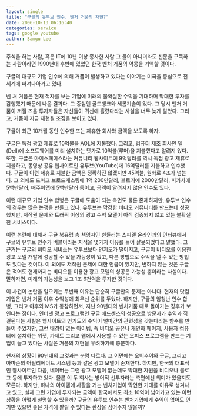 ```yaml
---
layout: single
title: "구글의 유투브 인수, 벤처 거품의 재현?"
date: 2006-10-13 06:16:40
categories: service
tags: google youtube
author: Samgu Lee
---
```


주식을 하는 사람, 혹은 IT에 10년 이상 종사한 사람 그 둘이 아니더라도 신문을 구독하는 사람이라면 1990년대 후반에 있었던 한국 벤처 거품의 악몽을 기억할 것이다.

구글의 대규모 기업 인수에 의해 거품이 발생하고 있다는 이야기는 미국을 중심으로 전세계에 퍼져나아가고 있다.

벤 처 거품은 현재 적자를 보는 기업에 미래의 불확실한 수익을 기대하며 막대한 투자를 감행했기 때문에 나온 결과다. 그 중심엔 골드뱅크와 세롬기술이 있다. 그 당시 벤처 거품이 꺼질 즈음 투자자들은 자신들이 귀신에 홀렸다라는 사실을 너무 늦게 알았다. 그리고, 거품이 지금 재현될 조짐을 보이고 있다.

구글이 최근 10개월 동안 인수한 또는 제휴한 회사와 금액을 보도록 하자.

구글은 독점 광고 제휴로 10억불을 AOL에 지불했다. 그리고, 컴퓨터 제조 회사인 델(Dell)에 소프트웨어를 미리 설치하는 댓가로 10억불(루머)을 지불했다고 알려져 있다. 또한, 구글은 마이스페이스라는 커뮤니티 웹사이트에 9억달러를 역시 독점 광고 제휴로 지불하고, 동영상 공유 웹사이트인 유투브(YouTube)에 16억달러를 지불하고 인수했다. 구글이 이런 제휴로 지불한 금액은 정확하진 않겠지만 45억불, 원화로 4조가 넘는다. 그 외에도 드마크 브로드캐스팅에 1억 200만달러, 블로거에 2000만달러, 피카사에 5백만달러, 매주어맵에 5백만달러 등이고, 금액이 알려지지 않은 인수도 있다.

이런 대규모 기업 인수 합병은 구글에 도움이 되는 측면도 물론 존재하지만, 유투브 인수의 경우는 많은 논쟁을 만들고 있다. 유투브는 막강한 비디오 커뮤니티를 만드는데 성공했지만, 저작권 문제와 트래픽 이상의 광고 수익 모델이 아직 검증되지 않고 있는 불확실한 서비스이다.

이런 논란에 대해서 구글 북유럽 총 책임자인 쉰들러는 스피겔 온라인과의 인터뷰에서 구글의 유투브 인수가 버블이라는 지적을 몇가지 이유를 들어 잘못되었다고 말했다. 그 근거는 구글의 비디오 서비스는 유투브보다 인지도가 떨어지고, 구글이 비디오를 이용한 광고 모델 개발에 성공할 수 있을 가능성이 있고, 다른 방법으로 수익을 낼 수 있는 방법도 있다는 것이다. 이 외에도 저작권 문제에 대한 언급이 있지만, 변하지 않는 것은 구글은 적어도 현재까지는 비디오를 이용한 광고 모델의 성공은 가능성 뿐이라는 사실이다. 말하자면, 미래의 가능성을 보고 1조 6천억을 투자한 것이다.

이 사건이 논란을 일으키는 두번째 이유는 단순히 구글만의 문제는 아니다. 현재의 닷컴기업은 벤처 거품 이후 수익성에 최우선 순위를 두었다. 하지만, 구글의 엄청난 인수 합병, 그리고 야후와 MS가 동참하면서, 지난 90년대의 벤처거품 때로 돌아가는 징후가 보인다는 점이다. 인터넷 광고 프로그램인 구글 애드센스의 성공으로 방문자가 수익과 직결된다는 사실은 웹사이트의 인기도와 수익이 얼마간의 관련성을 갖는다라는 함수를 만들어 주었지만, 그런 배경이 없는 아이템, 즉 비디오 공유나 개인화 페이지, 사용자 컴퓨터에 설치하는 위젯, 가제트 그리고 웹에서 사용할 수 있는 오피스 프로그램을 만드는 기업이 늘고 있다는 사실은 거품의 재현을 우려하기에 충분하다.

현재의 상황이 90년대의 그것과는 분명 다르다. 그 이면에는 오버추어와 구글, 그리고 아마존의 어필리에이트 시스템 등과 같은 광고 모델이 존재한다. 하지만, 한국의 대표적인 웹사이트인 다음, 네이버는 그런 광고 모델이 없는데도 막대한 자원을 비디오나 블로그 등에 투자하고 있다. 물론 이 두 회사는 방어적 선투자라는 측면에선 의미가 있을지도 모른다. 하지만, 하나의 아이템에 사활을 거는 벤처기업이 막연한 기대를 이유로 생겨나고 있고, 실제 그런 기업에 투자되는 금액이 한국에서도 최소 10억이 넘어가고 있는 이런 상황을 어떻게 설명할 수 있을까? 구글의 유투브 인수는 벤처기업에게 수익이 없어도 인기만 있으면 좋은 가격에 팔릴 수 있다는 환상을 심어주지 않을까?

